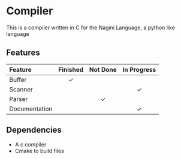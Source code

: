 # Compiler

This is a compiler written in C for the Nagini Language, a python like language

## Features

| Feature       | Finished | Not Done | In Progress |
| :------------ | :------: | :------: | :---------: |
| Buffer        |    ✓     |          |             |
| Scanner       |          |          |      ✓      |
| Parser        |          |    ✓     |             |
| Documentation |          |          |      ✓      |

## Dependencies

- A c compiler
- Cmake to build files
